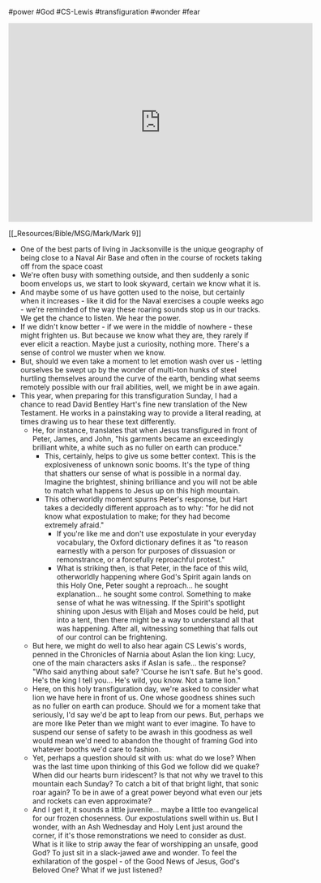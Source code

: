 #power #God #CS-Lewis #transfiguration #wonder #fear 

<iframe frameborder="0" scrolling="no" allowfullscreen allow="autoplay" src="https://sermons.logos.com/embed/sermons/1251516" width="600" height="392"></iframe>

[[_Resources/Bible/MSG/Mark/Mark 9]]
- One of the best parts of living in Jacksonville is the unique geography of being close to a Naval Air Base and often in the course of rockets taking off from the space coast
- We're often busy with something outside, and then suddenly a sonic boom envelops us, we start to look skyward, certain we know what it is.
- And maybe some of us have gotten used to the noise, but certainly when it increases - like it did for the Naval exercises a couple weeks ago - we're reminded of the way these roaring sounds stop us in our tracks.  We get the chance to listen.  We hear the power.
- If we didn't know better - if we were in the middle of nowhere - these might frighten us.  But because we know what they are, they rarely if ever elicit a reaction.  Maybe just a curiosity, nothing more.  There's a sense of control we muster when we know.  
- But, should we even take a moment to let emotion wash over us - letting ourselves be swept up by the wonder of multi-ton hunks of steel hurtling themselves around the curve of the earth, bending what seems remotely possible with our frail abilities, well, we might be in awe again.
- This year, when preparing for this transfiguration Sunday, I had a chance to read David Bentley Hart's fine new translation of the New Testament.  He works in a painstaking way to provide a literal reading, at times drawing us to hear these text differently.
	- He, for instance, translates that when Jesus transfigured in front of Peter, James, and John, "his garments became an exceedingly brilliant white, a white such as no fuller on earth can produce."
		- This, certainly, helps to give us some better context.  This is the explosiveness of unknown sonic booms.  It's the type of thing that shatters our sense of what is possible in a normal day.  Imagine the brightest, shining brilliance and you will not be able to match what happens to Jesus up on this high mountain.
		- This otherworldly moment spurns Peter's response, but Hart takes a decidedly different approach as to why: "for he did not know what expostulation to make; for they had become extremely afraid."
			- If you're like me and don't use expostulate in your everyday vocabulary, the Oxford dictionary defines it as "to reason earnestly with a person for purposes of dissuasion or remonstrance, or a forcefully reproachful protest."
			- What is striking then, is that Peter, in the face of this wild, otherworldly happening where God's Spirit again lands on this Holy One, Peter sought a reproach... he sought explanation... he sought some control.  Something to make sense of what he was witnessing.  If the Spirit's spotlight shining upon Jesus with Elijah and Moses could be held, put into a tent, then there might be a way to understand all that was happening.  After all, witnessing something that falls out of our control can be frightening.
	- But here, we might do well to also hear again CS Lewis's words, penned in the Chronicles of Narnia about Aslan the lion king: Lucy, one of the main characters asks if Aslan is safe... the response?  "Who said anything about safe? 'Course he isn't safe.  But he's good.  He's the king I tell you... He's wild, you know.  Not a tame lion."
	- Here, on this holy transfiguration day, we're asked to consider what lion we have here in front of us.  One whose goodness shines such as no fuller on earth can produce.  Should we for a moment take that seriously, I'd say we'd be apt to leap from our pews.  But, perhaps we are more like Peter than we might want to ever imagine.  To have to suspend our sense of safety to be awash in this goodness as well would mean we'd need to abandon the thought of framing God into whatever booths we'd care to fashion. 
	- Yet, perhaps a question should sit with us: what do we lose?  When was the last time upon thinking of this God we follow did we quake?  When did our hearts burn iridescent?  Is that not why we travel to this mountain each Sunday?  To catch a bit of that bright light, that sonic roar again?  To be in awe of a great power beyond what even our jets and rockets can even approximate?  
	- And I get it, it sounds a little juvenile... maybe a little too evangelical for our frozen chosenness.  Our expostulations swell within us.  But I wonder, with an Ash Wednesday and Holy Lent just around the corner, if it's those remonstrations we need to consider as dust.  What is it like to strip away the fear of worshipping an unsafe, good God?  To just sit in a slack-jawed awe and wonder.  To feel the exhilaration of the gospel - of the Good News of Jesus, God's Beloved One?  What if we just listened?